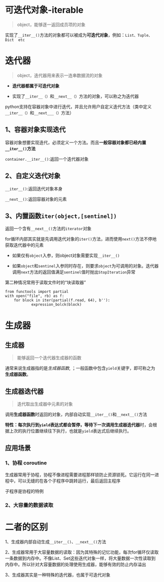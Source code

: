 # 可迭代对象-iterable

> object，能够逐一返回成员项的对象

实现了`__iter__()`方法的对象都可以被成为**可迭代对象**，例如：`List、Tuple、Dict  etc`

# 迭代器

> object，迭代器用来表示一连串数据流的对象

- **迭代器都属于可迭代对象**

- 实现了`__iter__（）`和`__next__（）`方法的对象，可以称之为迭代器

python支持在容器对象中进行迭代，并且允许用户自定义迭代方法（类中定义`__iter__（）`和`__next___（）`方法）

## 1、容器对象实现迭代

容器对象想要实现迭代，必须定义一个方法。而且**一般容器对象都已经内置`__iter__()`方法**

`container.__iter__()`:返回一个迭代器对象

## 2、自定义迭代对象

`__iter__()`:返回迭代对象本身

`__next__()`:返回容器对象的元素

## 3、内置函数`iter(object,[sentinel])`



返回一个含有`__next__()`方法的`iterator`对象

for循环内部其实就是先调用迭代对象的`iter()`方法，进而使用`next()`方法不停地获取迭代器中的元素

- 如果仅有`object`入参，则object对象需要实现`__iter__()`

- 如果`object`和`sentinel`入参同时存在，则要求`object`为可调用的对象。迭代器调用`next`方法的返回值满足`sentinel`值时抛出`StopIteration`异常

第二种情况常用于读取文件时的“块读取器”

```
from functools import partial
with open("file", rb) as f:
	for block in iter(partial(f.read, 64), b''):
			expression_bolck(block)
```

# 生成器

## 生成器

>  能够返回一个迭代器生成器的函数

通常来说生成器指的是*生成器函数*,  ；一般函数中包含`yield`关键字，即可称之为**生成器函数**。

## 生成器迭代器

> 迭代取出生成器中元素的对象

调用**生成器函数**时返回的对象，内部自动实现`__iter__()`和`__next__()`方法

**特性：**每次执行到`yield`表达式都会暂停，等待下一次调用**生成器迭代器**时，会根据上次的执行位置继续往下执行，也就是`yield`表达式后继续执行。



## 应用场景

### 1、协程 coroutine

生成器常用于协程，协程不像进程需要进程那样锁防止资源锁死。它运行在同一进程中，可以无缝的在各个子程序中跳转运行，最后返回主程序

子程序是协程的特例

### 2、大容量的数据读取

# 二者的区别

1、生成器内部自动生成`__iter__()`、`__next__()`方法

2、生成器常用于大容量数据的读取：因为其特殊的记忆功能，每次for循环仅读取一条数据到内存中。不像List、Set这些迭代对象一样，将大量数据一次性读取到内存中。所以针对大容量数据的处理使用生成器，能够有效的防止内存溢出

3、生成器其实是一种特殊的迭代器，也属于可迭代对象

